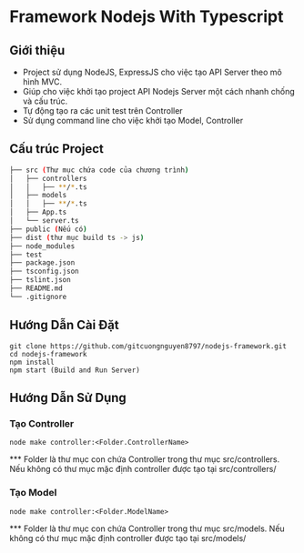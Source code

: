 # Framework Nodejs With Typescript
## Giới thiệu
- Project sử dụng NodeJS, ExpressJS cho việc tạo API Server theo mô hình MVC.
- Giúp cho việc khởi tạo project API Nodejs Server một cách nhanh chống và cấu trúc.
- Tự động tạo ra các unit test trên Controller
- Sử dụng command line cho việc khởi tạo Model, Controller
## Cấu trúc Project
```bash
├── src (Thư mục chứa code của chương trình)
│   ├── controllers
│   │   ├── **/*.ts
│   ├── models
│   │   ├── **/*.ts
│   ├── App.ts
│   └── server.ts
├── public (Nếu có)
├── dist (thư mục build ts -> js)
├── node_modules
├── test
├── package.json
├── tsconfig.json
├── tslint.json
├── README.md
└── .gitignore

```

## Hướng Dẫn Cài Đặt
``` 
git clone https://github.com/gitcuongnguyen8797/nodejs-framework.git
cd nodejs-framework
npm install
npm start (Build and Run Server)
```
## Hướng Dẫn Sử Dụng
### Tạo Controller
``` 
node make controller:<Folder.ControllerName> 
```
*** Folder là thư mục con chứa Controller trong thư mục src/controllers. Nếu không có thư mục mặc định controller được tạo tại src/controllers/<ControllerName>
### Tạo Model
 ``` 
node make controller:<Folder.ModelName> 
```
*** Folder là thư mục con chứa Controller trong thư mục src/models. Nếu không có thư mục mặc định controller được tạo tại src/models/<ModelName>

